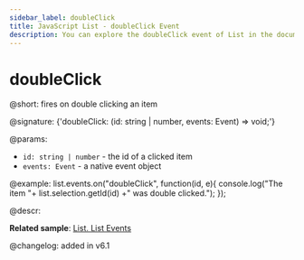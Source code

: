 ```yaml
---
sidebar_label: doubleClick
title: JavaScript List - doubleClick Event 
description: You can explore the doubleClick event of List in the documentation of the DHTMLX JavaScript UI library. Browse developer guides and API reference, try out code examples and live demos, and download a free 30-day evaluation version of DHTMLX Suite 7.
---
```


# doubleClick

@short: fires on double clicking an item

@signature: {'doubleClick: (id: string | number, events: Event) => void;'}

@params:
- `id: string | number` - the id of a clicked item
- `events: Event` - a native event object

@example:
list.events.on("doubleClick", function(id, e){
   console.log("The item "+ list.selection.getId(id) +" was double clicked.");
});

@descr:

**Related sample**: [List. List Events](https://snippet.dhtmlx.com/iwt1yd61)	

@changelog: added in v6.1
